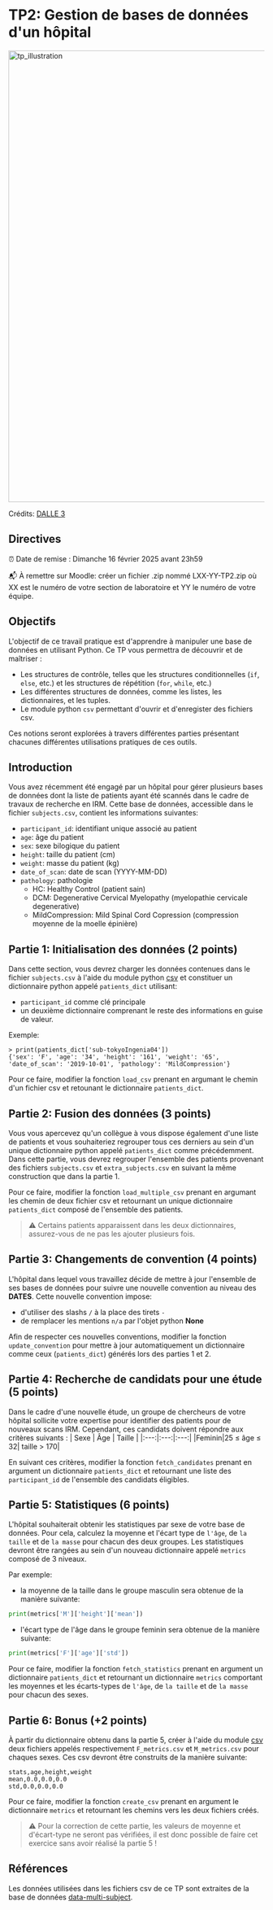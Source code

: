 # TP2: Gestion de bases de données d'un hôpital

<img width="888" alt="tp_illustration" src="https://github.com/user-attachments/assets/672bddcb-34e0-41a7-a110-110a9dc62e57" />

Crédits: [DALLE 3](https://openai.com/index/dall-e/)

## Directives

⏰ Date de remise : Dimanche 16 février 2025 avant 23h59

📬 À remettre sur Moodle: créer un fichier .zip nommé LXX-YY-TP2.zip où XX est le numéro de votre section de laboratoire et YY le numéro de votre équipe.

## Objectifs

L'objectif de ce travail pratique est d'apprendre à manipuler une base de données en utilisant Python. Ce TP vous permettra de découvrir et de maîtriser :  

- Les structures de contrôle, telles que les structures conditionnelles (`if`, `else`, etc.) et les structures de répétition (`for`, `while`, etc.)  
- Les différentes structures de données, comme les listes, les dictionnaires, et les tuples.
- Le module python `csv` permettant d'ouvrir et d'enregister des fichiers csv.

Ces notions seront explorées à travers différentes parties présentant chacunes différentes utilisations pratiques de ces outils.

## Introduction

Vous avez récemment été engagé par un hôpital pour gérer plusieurs bases de données dont la liste de patients ayant été scannés dans le cadre de travaux de recherche en IRM. Cette base de données, accessible dans le fichier `subjects.csv`, contient les informations suivantes:
- `participant_id`: identifiant unique associé au patient
- `age`: âge du patient
- `sex`: sexe bilogique du patient
- `height`: taille du patient (cm)
- `weight`: masse du patient (kg)
- `date_of_scan`: date de scan (YYYY-MM-DD)
- `pathology`: pathologie
  - HC: Healthy Control (patient sain)
  - DCM: Degenerative Cervical Myelopathy (myelopathie cervicale degenerative)
  - MildCompression: Mild Spinal Cord Copression (compression moyenne de la moelle épinière)

## Partie 1: Initialisation des données (2 points)

Dans cette section, vous devrez charger les données contenues dans le fichier `subjects.csv` à l'aide du module python [csv](https://python-adv-web-apps.readthedocs.io/en/latest/csv.html) et constituer un dictionnaire python appelé `patients_dict` utilisant:
- `participant_id` comme clé principale
- un deuxième dictionnaire comprenant le reste des informations en guise de valeur.

Exemple:
```
> print(patients_dict['sub-tokyoIngenia04'])
{'sex': 'F', 'age': '34', 'height': '161', 'weight': '65', 'date_of_scan': '2019-10-01', 'pathology': 'MildCompression'}
```

Pour ce faire, modifier la fonction `load_csv` prenant en argumant le chemin d'un fichier csv et retounant le dictionnaire `patients_dict`.

## Partie 2: Fusion des données (3 points)

Vous vous apercevez qu'un collègue à vous dispose également d'une liste de patients et vous souhaiteriez regrouper tous ces derniers au sein d'un unique dictionnaire python appelé `patients_dict` comme précédemment. Dans cette partie, vous devrez regrouper l'ensemble des patients provenant des fichiers `subjects.csv` et `extra_subjects.csv` en suivant la même construction que dans la partie 1.

Pour ce faire, modifier la fonction `load_multiple_csv` prenant en argumant les chemin de deux fichier csv et retournant un unique dictionnaire `patients_dict` composé de l'ensemble des patients.

> ⚠️ Certains patients apparaissent dans les deux dictionnaires, assurez-vous de ne pas les ajouter plusieurs fois.

## Partie 3: Changements de convention (4 points)

L'hôpital dans lequel vous travaillez décide de mettre à jour l'ensemble de ses bases de données pour suivre une nouvelle convention au niveau des **DATES**. Cette nouvelle convention impose:
- d'utiliser des slashs `/` à la place des tirets `-`
- de remplacer les mentions `n/a` par l'objet python **None**

Afin de respecter ces nouvelles conventions, modifier la fonction `update_convention` pour mettre à jour automatiquement un dictionnaire comme ceux (`patients_dict`) générés lors des parties 1 et 2.

## Partie 4: Recherche de candidats pour une étude (5 points)

Dans le cadre d'une nouvelle étude, un groupe de chercheurs de votre hôpital sollicite votre expertise pour identifier des patients pour de nouveaux scans IRM. Cependant, ces candidats doivent répondre aux critères suivants :
| Sexe | Âge | Taille |
|:---:|:---:|:---:|
|Feminin|25 ≤ âge ≤ 32| taille > 170|

En suivant ces critères, modifier la fonction `fetch_candidates` prenant en argument un dictionnaire `patients_dict` et retournant une liste des `participant_id` de l'ensemble des candidats éligibles.

## Partie 5: Statistiques (6 points)

L'hôpital souhaiterait obtenir les statistiques par sexe de votre base de données. Pour cela, calculez la moyenne et l'écart type de `l'âge`, de `la taille` et de `la masse` pour chacun des deux groupes. Les statistiques devront être rangées au sein d'un nouveau dictionnaire appelé `metrics` composé de 3 niveaux.

Par exemple:
- la moyenne de la taille dans le groupe masculin sera obtenue de la manière suivante:
```python
print(metrics['M']['height']['mean'])
```
- l'écart type de l'âge dans le groupe feminin sera obtenue de la manière suivante:
```python
print(metrics['F']['age']['std'])
```

Pour ce faire, modifier la fonction `fetch_statistics` prenant en argument un dictionnaire `patients_dict` et retournant un dictionnaire `metrics` comportant les moyennes et les écarts-types de `l'âge`, de `la taille` et de `la masse` pour chacun des sexes.

## Partie 6: Bonus (+2 points)

À partir du dictionnaire obtenu dans la partie 5, créer à l'aide du module [csv](https://python-adv-web-apps.readthedocs.io/en/latest/csv.html) deux fichiers appelés respectivement `F_metrics.csv` et `M_metrics.csv` pour chaques sexes. Ces csv devront être construits de la manière suivante:
```csv
stats,age,height,weight
mean,0.0,0.0,0.0
std,0.0,0.0,0.0
```

Pour ce faire, modifier la fonction `create_csv` prenant en argument le dictionnaire `metrics` et retournant les chemins vers les deux fichiers créés.

> ⚠️ Pour la correction de cette partie, les valeurs de moyenne et d'écart-type ne seront pas vérifiées, il est donc possible de faire cet exercice sans avoir réalisé la partie 5 !

## Références

Les données utilisées dans les fichiers csv de ce TP sont extraites de la base de données [data-multi-subject](https://github.com/spine-generic/data-multi-subject).  

 
